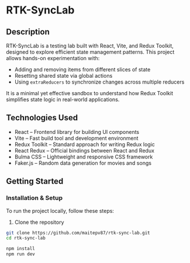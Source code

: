 # RTK-SyncLab

## Description

RTK-SyncLab is a testing lab built with React, Vite, and Redux Toolkit, designed to explore efficient state management patterns. This project allows hands-on experimentation with:

- Adding and removing items from different slices of state
- Resetting shared state via global actions
- Using `extraReducers` to synchronize changes across multiple reducers

It is a minimal yet effective sandbox to understand how Redux Toolkit simplifies state logic in real-world applications.

## Technologies Used

- React – Frontend library for building UI components
- Vite – Fast build tool and development environment
- Redux Toolkit – Standard approach for writing Redux logic
- React Redux – Official bindings between React and Redux
- Bulma CSS – Lightweight and responsive CSS framework
- Faker.js – Random data generation for movies and songs

## Getting Started

### Installation & Setup

To run the project locally, follow these steps:

1. Clone the repository

```bash
git clone https://github.com/maitepv87/rtk-sync-lab.git
cd rtk-sync-lab

npm install
npm run dev

